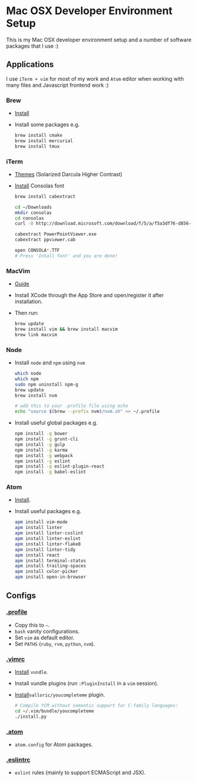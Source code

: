 # Mac OSX Developer Environment Setup
This is my Mac OSX developer environment setup and a number of software packages
that I use :)


## Applications
I use `iTerm + vim` for most of my work and `Atom` editor when working with
many files and Javascript frontend work :)


### Brew
- [Install](http://brew.sh)
- Install some packages e.g.

    ```bash
    brew install cmake
    brew install mercurial
    brew install tmux
    ```

### iTerm
- [Themes](http://iterm2colorschemes.com) (Solarized Darcula Higher Contrast)
- [Install](http://blog.ikato.com/post/15675823000/how-to-install-consolas-font-on-mac-os-x) Consolas font

    ```bash
    brew install cabextract

    cd ~/Downloads
    mkdir consolas
    cd consolas
    curl -O http://download.microsoft.com/download/f/5/a/f5a3df76-d856-4a61-a6bd-722f52a5be26/PowerPointViewer.exe

    cabextract PowerPointViewer.exe
    cabextract ppviewer.cab

    open CONSOLA*.TTF
    # Press 'Intall font' and you are done!
    ```

### MacVim
- [Guide](http://stackoverflow.com/questions/21012203/gvim-or-macvim-in-mac-os-x)
- Install XCode through the App Store and open/register it after installation.
- Then run:

    ```bash
    brew update
    brew install vim && brew install macvim
    brew link macvim
    ```

### Node
- Install `node` and `npm` using `nvm`

    ```bash
    which node
    which npm
    sudo npm uninstall npm-g
    brew update
    brew install nvm

    # add this to your .profile file using echo
    echo "source $(brew --prefix nvm)/nvm.sh" >> ~/.profile
    ```

- Install useful global packages e.g.

    ```bash
    npm install -g bower
    npm install -g grunt-cli
    npm install -g gulp
    npm install -g karma
    npm install -g webpack
    npm install -g eslint
    npm install -g eslint-plugin-react
    npm install -g babel-eslint
    ```

### Atom
- [Install](https://atom.io).
- Install useful packages e.g.

    ```bash
    apm install vim-mode
    apm install linter
    apm install linter-csslint
    apm install linter-eslint
    apm install linter-flake8
    apm install linter-tidy
    apm install react
    apm install terminal-status
    apm install trailing-spaces
    apm install color-picker
    apm install open-in-browser
    ```


## Configs
### [.profile](configs/.profile)
- Copy this to `~`.
- `bash` vanity configurations.
- Set `vim` as default editor.
- Set `PATHS` (`ruby`, `rvm`, `python`, `nvm`).

### [.vimrc](configs/.vimrc)
- [Install](https://github.com/gmarik/Vundle.vim) `vundle`.
- Install vundle plugins (run `:PluginInstall` in a `vim` session).
- [Install](https://github.com/Valloric/YouCompleteMe)`valloric/youcompleteme` plugin.

    ```bash
    # Compile YCM without semantic support for C-family languages:
    cd ~/.vim/bundle/youcompleteme
    ./install.py
    ```

### [.atom](configs/.atom)
- `atom.config` for Atom packages.

### [.eslintrc](configs/.eslintrc)
- `eslint` rules (mainly to support ECMAScript and JSX).
